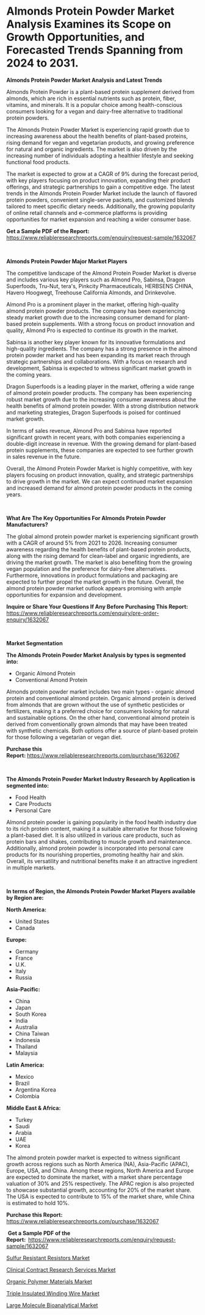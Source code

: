 <p><h1>Almonds Protein Powder Market Analysis Examines its Scope on Growth Opportunities, and Forecasted Trends Spanning from 2024 to 2031.</h1></p><p><strong>Almonds Protein Powder Market Analysis and Latest Trends</strong></p>
<p><p>Almonds Protein Powder is a plant-based protein supplement derived from almonds, which are rich in essential nutrients such as protein, fiber, vitamins, and minerals. It is a popular choice among health-conscious consumers looking for a vegan and dairy-free alternative to traditional protein powders.</p><p>The Almonds Protein Powder Market is experiencing rapid growth due to increasing awareness about the health benefits of plant-based proteins, rising demand for vegan and vegetarian products, and growing preference for natural and organic ingredients. The market is also driven by the increasing number of individuals adopting a healthier lifestyle and seeking functional food products.</p><p>The market is expected to grow at a CAGR of 9% during the forecast period, with key players focusing on product innovation, expanding their product offerings, and strategic partnerships to gain a competitive edge. The latest trends in the Almonds Protein Powder Market include the launch of flavored protein powders, convenient single-serve packets, and customized blends tailored to meet specific dietary needs. Additionally, the growing popularity of online retail channels and e-commerce platforms is providing opportunities for market expansion and reaching a wider consumer base.</p></p>
<p><strong>Get a Sample PDF of the Report:&nbsp;</strong> <a href="https://www.reliableresearchreports.com/enquiry/request-sample/1632067">https://www.reliableresearchreports.com/enquiry/request-sample/1632067</a></p>
<p>&nbsp;</p>
<p><strong>Almonds Protein Powder Major Market Players</strong></p>
<p><p>The competitive landscape of the Almond Protein Powder Market is diverse and includes various key players such as Almond Pro, Sabinsa, Dragon Superfoods, Tru-Nut, tera's, Pinkcity Pharmaceuticals, HERBSENS CHINA, Havero Hoogwegt, Treehouse California Almonds, and Drinkevolve.</p><p>Almond Pro is a prominent player in the market, offering high-quality almond protein powder products. The company has been experiencing steady market growth due to the increasing consumer demand for plant-based protein supplements. With a strong focus on product innovation and quality, Almond Pro is expected to continue its growth in the market.</p><p>Sabinsa is another key player known for its innovative formulations and high-quality ingredients. The company has a strong presence in the almond protein powder market and has been expanding its market reach through strategic partnerships and collaborations. With a focus on research and development, Sabinsa is expected to witness significant market growth in the coming years.</p><p>Dragon Superfoods is a leading player in the market, offering a wide range of almond protein powder products. The company has been experiencing robust market growth due to the increasing consumer awareness about the health benefits of almond protein powder. With a strong distribution network and marketing strategies, Dragon Superfoods is poised for continued market growth.</p><p>In terms of sales revenue, Almond Pro and Sabinsa have reported significant growth in recent years, with both companies experiencing a double-digit increase in revenue. With the growing demand for plant-based protein supplements, these companies are expected to see further growth in sales revenue in the future.</p><p>Overall, the Almond Protein Powder Market is highly competitive, with key players focusing on product innovation, quality, and strategic partnerships to drive growth in the market. We can expect continued market expansion and increased demand for almond protein powder products in the coming years.</p></p>
<p>&nbsp;</p>
<p><strong>What Are The Key Opportunities For Almonds Protein Powder Manufacturers?</strong></p>
<p><p>The global almond protein powder market is experiencing significant growth with a CAGR of around 5% from 2021 to 2026. Increasing consumer awareness regarding the health benefits of plant-based protein products, along with the rising demand for clean-label and organic ingredients, are driving the market growth. The market is also benefiting from the growing vegan population and the preference for dairy-free alternatives. Furthermore, innovations in product formulations and packaging are expected to further propel the market growth in the future. Overall, the almond protein powder market outlook appears promising with ample opportunities for expansion and development.</p></p>
<p><strong>Inquire or Share Your Questions If Any Before Purchasing This Report:</strong> <a href="https://www.reliableresearchreports.com/enquiry/pre-order-enquiry/1632067">https://www.reliableresearchreports.com/enquiry/pre-order-enquiry/1632067</a></p>
<p>&nbsp;</p>
<p><strong>Market Segmentation</strong></p>
<p><strong>The Almonds Protein Powder Market Analysis by types is segmented into:</strong></p>
<p><ul><li>Organic Almond Protein</li><li>Conventional Amond Protein</li></ul></p>
<p><p>Almonds protein powder market includes two main types - organic almond protein and conventional almond protein. Organic almond protein is derived from almonds that are grown without the use of synthetic pesticides or fertilizers, making it a preferred choice for consumers looking for natural and sustainable options. On the other hand, conventional almond protein is derived from conventionally grown almonds that may have been treated with synthetic chemicals. Both options offer a source of plant-based protein for those following a vegetarian or vegan diet.</p></p>
<p><strong>Purchase this Report:&nbsp;</strong><a href="https://www.reliableresearchreports.com/purchase/1632067">https://www.reliableresearchreports.com/purchase/1632067</a></p>
<p>&nbsp;</p>
<p><strong>The Almonds Protein Powder Market Industry Research by Application is segmented into:</strong></p>
<p><ul><li>Food Health</li><li>Care Products</li><li>Personal Care</li></ul></p>
<p><p>Almond protein powder is gaining popularity in the food health industry due to its rich protein content, making it a suitable alternative for those following a plant-based diet. It is also utilized in various care products, such as protein bars and shakes, contributing to muscle growth and maintenance. Additionally, almond protein powder is incorporated into personal care products for its nourishing properties, promoting healthy hair and skin. Overall, its versatility and nutritional benefits make it an attractive ingredient in multiple markets.</p></p>
<p>&nbsp;</p>
<p><strong>In terms of Region, the Almonds Protein Powder Market Players available by Region are:</strong></p>
<p>
    <p> <strong> North America: </strong>
        <ul>
            <li>United States</li>
            <li>Canada</li>
        </ul>
        </p> 
    <p> <strong> Europe: </strong>
        <ul>
            <li>Germany</li>
            <li>France</li>
            <li>U.K.</li>
            <li>Italy</li>
            <li>Russia</li>
        </ul>
        </p> 
    <p> <strong> Asia-Pacific: </strong>
        <ul>
            <li>China</li>
            <li>Japan</li>
            <li>South Korea</li>
            <li>India</li>
            <li>Australia</li>
            <li>China Taiwan</li>
            <li>Indonesia</li>
            <li>Thailand</li>
            <li>Malaysia</li>
        </ul>
        </p> 
    <p> <strong> Latin America: </strong>
        <ul>
            <li>Mexico</li>
            <li>Brazil</li>
            <li>Argentina Korea</li>
            <li>Colombia</li>
        </ul>
        </p> 
    <p> <strong> Middle East & Africa: </strong>
        <ul>
            <li>Turkey</li>
            <li>Saudi</li>
            <li>Arabia</li>
            <li>UAE</li>
            <li>Korea</li>
        </ul>
    </p>
    </p>
<p><p>The almond protein powder market is expected to witness significant growth across regions such as North America (NA), Asia-Pacific (APAC), Europe, USA, and China. Among these regions, North America and Europe are expected to dominate the market, with a market share percentage valuation of 30% and 25% respectively. The APAC region is also projected to showcase substantial growth, accounting for 20% of the market share. The USA is expected to contribute to 15% of the market share, while China is estimated to hold 10%.</p></p>
<p><strong>Purchase this Report: </strong><a href="https://www.reliableresearchreports.com/purchase/1632067">https://www.reliableresearchreports.com/purchase/1632067</a></p>
<p>&nbsp;<strong>Get a Sample PDF of the Report:&nbsp;&nbsp;</strong><a href="https://www.reliableresearchreports.com/enquiry/request-sample/1632067">https://www.reliableresearchreports.com/enquiry/request-sample/1632067</a></p>
<p><strong></strong></p>
<p><p><a href="https://view.publitas.com/reportprime-1/sulfur-resistant-resistors-market-insights-market-players-and-forecast-till-2031/">Sulfur Resistant Resistors Market</a></p><p><a href="https://mire-aunt-385.notion.site/Clinical-Contract-Research-Services-Market-Share-Market-New-Trends-Analysis-Report-By-Type-By-App-782d92e1cf314e2491f365250f28d097">Clinical Contract Research Services Market</a></p><p><a href="https://butternut-bug-553.notion.site/Organic-Polymer-Materials-Market-Offer-Valuable-Insights-into-Market-Size-Market-Share-Market-Tren-7352526853ee486989e2318c40b8e733">Organic Polymer Materials Market</a></p><p><a href="https://view.publitas.com/reportprime-1/triple-insulated-winding-wire-market-size-growing-and-forecasted-for-period-from-2024-2031-and-provides-complete-market-analysis-of-this-market/">Triple Insulated Winding Wire Market</a></p><p><a href="https://invited-way-688.notion.site/Large-Molecule-Bioanalytical-Market-Growth-Market-Trends-COVID-19-Impact-and-Forecasts-for-period-9050bf1ddc45426d96afc4dc6e1fdc76">Large Molecule Bioanalytical Market</a></p></p>